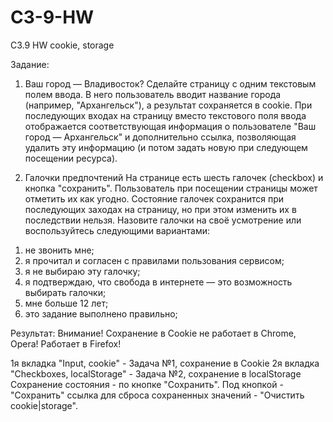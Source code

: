 # C3-9-HW
C3.9 HW cookie, storage

Задание:
1. Ваш город — Владивосток?
Сделайте страницу с одним текстовым полем ввода. В него пользователь вводит название города (например, "Архангельск"), а результат сохраняется в cookie. При последующих входах на страницу вместо текстового поля ввода отображается соответствующая информация о пользователе "Ваш город — Архангельск" и дополнительно ссылка, позволяющая удалить эту информацию (и потом задать новую при следующем посещении ресурса).

2. Галочки предпочтений
На странице есть шесть галочек (checkbox) и кнопка "сохранить". Пользователь при посещении страницы может отметить их как угодно. Состояние галочек сохранится при последующих заходах на страницу, но при этом изменить их в последствии нельзя. Назовите галочки на своё усмотрение или воспользуйтесь следующими вариантами:
1) не звонить мне;
2) я прочитал и согласен с правилами пользования сервисом;
3) я не выбираю эту галочку;
4) я подтверждаю, что свобода в интернете — это возможность выбирать галочки;
5) мне больше 12 лет;
6) это задание выполнено правильно;

Результат:
Внимание! Сохранение в Cookie не работает в Chrome, Opera!
Работает в Firefox!

1я вкладка "Input, cookie" - Задача №1, сохранение в Cookie
2я вкладка "Checkboxes, localStorage" - Задача №2, сохранение в localStorage
Сохранение состояния - по кнопке "Сохранить". 
Под кнопкой - "Сохранить" ссылка для сброса сохраненных значений - "Очистить сookie|storage".
